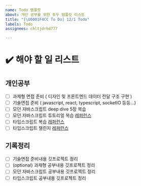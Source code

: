 ```yaml
---
name: Todo 탬플릿
about: 개인 공부를 위한 투두 탬플릿 리스트
title: "[\U0001F4CC To Do] 12/1 Todo"
labels: Todo
assignees: chltjdrhd777

---
```


# ✔️ 해야 할 일 리스트

## 개인공부
- [ ] 과제형 면접 준비 ( 디자인 및 프론트엔드 데이터 전달 구조 구현 )
- [ ] 기술면접 준비 ( javascript, react, typescript, socketIO 등등...)
- [ ] 모던 자바스크립트 deep dive 5장 복습
- [ ] 모던 자바스크립트 튜토리얼 복습 [레퍼런스](https://ko.javascript.info/)
- [ ] 타입스크립트 복습 [레퍼런스](https://heropy.blog/2020/01/27/typescript/)
- [ ] 타입스크립트 챌린지 [레퍼런스](https://github.com/type-challenges/type-challenges)

## 기록정리
- [ ] 기술면접 준비내용 깃프로젝트 정리 
- [ ] (optional) 과제형 공부내용 깃프로젝트 정리
- [ ] 모던 자바스크립트 공부내용 깃프로젝트 정리 
- [ ] 타입스크립트 공부내용 깃프로젝트 정리
